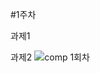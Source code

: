 #1주차

과제1



과제2
![comp 1회차](https://user-images.githubusercontent.com/80686179/112017672-2c8dfc00-8b71-11eb-8745-1c32c699f3e0.png)
